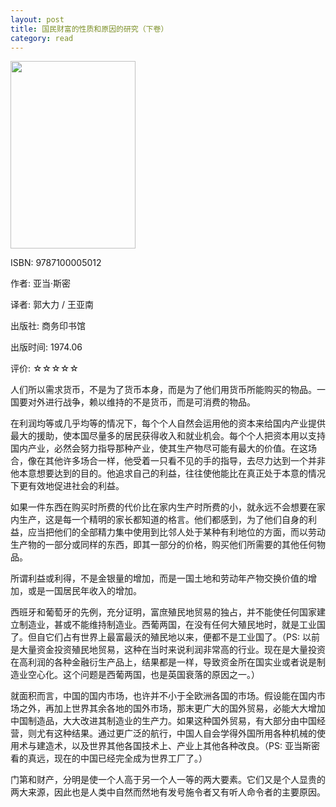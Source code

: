 ```yaml
---
layout: post
title: 国民财富的性质和原因的研究（下卷）
category: read
---
```

<img class="cover" src="/images/2012/01/9787100005012-200x300.jpg" width="200" height="300" />

ISBN: 9787100005012

作者: 亚当·斯密

译者: 郭大力 / 王亚南

出版社: 商务印书馆

出版时间: 1974.06

评价: ☆☆☆☆☆

人们所以需求货币，不是为了货币本身，而是为了他们用货币所能购买的物品。一国要对外进行战争，赖以维持的不是货币，而是可消费的物品。

在利润均等或几乎均等的情况下，每个个人自然会运用他的资本来给国内产业提供最大的援助，使本国尽量多的居民获得收入和就业机会。每个个人把资本用以支持国内产业，必然会努力指导那种产业，使其生产物尽可能有最大的价值。在这场合，像在其他许多场合一样，他受着一只看不见的手的指导，去尽力达到一个并非他本意想要达到的目的。他追求自己的利益，往往使他能比在真正处于本意的情况下更有效地促进社会的利益。

如果一件东西在购买时所费的代价比在家内生产时所费的小，就永远不会想要在家内生产，这是每一个精明的家长都知道的格言。他们都感到，为了他们自身的利益，应当把他们的全部精力集中使用到比邻人处于某种有利地位的方面，而以劳动生产物的一部分或同样的东西，即其一部分的价格，购买他们所需要的其他任何物品。

所谓利益或利得，不是金银量的增加，而是一国土地和劳动年产物交换价值的增加，或是一国居民年收入的增加。

西班牙和葡萄牙的先例，充分证明，富庶殖民地贸易的独占，并不能使任何国家建立制造业，甚或不能维持制造业。西葡两国，在没有任何大殖民地时，就是工业国了。但自它们占有世界上最富最沃的殖民地以来，便都不是工业国了。（PS: 以前是大量资金投资殖民地贸易，这种在当时来说利润非常高的行业。现在是大量投资在高利润的各种金融衍生产品上，结果都是一样，导致资金所在国实业或者说是制造业空心化。这个问题是西葡两国，也是英国衰落的原因之一。）

就面积而言，中国的国内市场，也许并不小于全欧洲各国的市场。假设能在国内市场之外，再加上世界其余各地的国外市场，那末更广大的国外贸易，必能大大增加中国制造品，大大改进其制造业的生产力。如果这种国外贸易，有大部分由中国经营，则尤有这种结果。通过更广泛的航行，中国人自会学得外国所用各种机械的使用术与建造术，以及世界其他各国技术上、产业上其他各种改良。（PS: 亚当斯密看的真远，现在的中国已经完全成为世界工厂了。）

门第和财产，分明是使一个人高于另一个人一等的两大要素。它们又是个人显贵的两大来源，因此也是人类中自然而然地有发号施令者又有听人命令者的主要原因。
